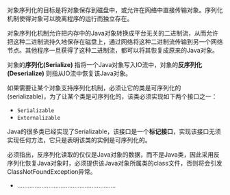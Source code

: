 对象序列化的目标是将对象保存到磁盘中，或允许在网络中直接传输对象。序列化机制使得对象可以脱离程序的运行而独立存在。

对象序列化机制允许把内存中的Java对象转换成平台无关的二进制流，从而允许把这种二进制流持久地保存在磁盘上，通过网络将这种二进制流传输到另一个网络节点。其他程序一旦获得了这种二进制流，都可以将其恢复成原来的Java对象。

对象的**序列化(Serialize)** 指将一个Java对象写入IO流中，对象的**反序列化(Deserialize)** 则指从IO流中恢复该Java对象。

如果需要让某个对象支持序列化机制，必须让它的类是可序列化的(serializable)，为了让某个类是可序列化的，该类必须实现如下两个接口之一：

- `Serializable`
- `Externalizable`

Java的很多类已经实现了Serializable，该接口是一个**标记接口**，实现该接口无须实现任何方法，它只是表明该类的实例是可序列化的。

必须指出，反序列化读取的仅仅是Java对象的数据，而不是Java类，因此采用反序列化恢复Java对象时，必须提供该Java对象所属类的class文件，否则将会引发ClassNotFoundException异常。

- …………………………………………………

